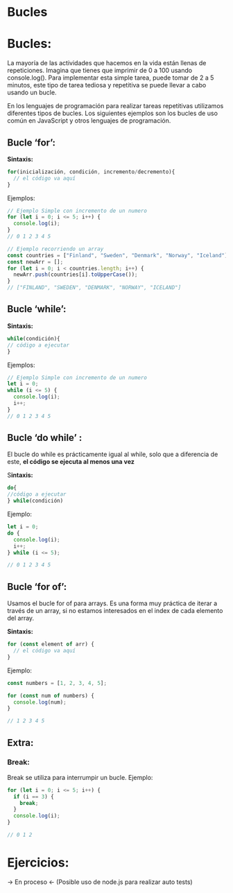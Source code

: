 # Bucles

# Bucles:

La mayoría de las actividades que hacemos en la vida están llenas de repeticiones. Imagina que tienes que imprimir de 0 a 100 usando console.log(). Para implementar esta simple tarea, puede tomar de 2 a 5 minutos, este tipo de tarea tediosa y repetitiva se puede llevar a cabo usando un bucle.

En los lenguajes de programación para realizar tareas repetitivas utilizamos diferentes tipos de bucles. Los siguientes ejemplos son los bucles de uso común en JavaScript y otros lenguajes de programación.

## Bucle ‘for’:

******************Sintaxis:******************

```jsx
for(inicialización, condición, incremento/decremento){
  // el código va aquí
}
```

Ejemplos:

```jsx
// Ejemplo Simple con incremento de un numero
for (let i = 0; i <= 5; i++) {
  console.log(i);
}
// 0 1 2 3 4 5

// Ejemplo recorriendo un array 
const countries = ["Finland", "Sweden", "Denmark", "Norway", "Iceland"];
const newArr = [];
for (let i = 0; i < countries.length; i++) {
  newArr.push(countries[i].toUpperCase());
}
// ["FINLAND", "SWEDEN", "DENMARK", "NORWAY", "ICELAND"]
```

## Bucle ‘while’:

************Sintaxis:************

```jsx
while(condición){
// código a ejecutar
}
```

Ejemplos:


```jsx
// Ejemplo Simple con incremento de un numero
let i = 0;
while (i <= 5) {
  console.log(i);
  i++;
}
// 0 1 2 3 4 5
```

## **Bucle ‘do while’ :**

El bucle do while es prácticamente igual al while, solo que a diferencia de este, **el código se ejecuta al menos una vez**

S****************intaxis:****************

```jsx
do{
//código a ejecutar
} while(condición)
```

Ejemplo:

```jsx
let i = 0;
do {
  console.log(i);
  i++;
} while (i <= 5);

// 0 1 2 3 4 5
```

## Bucle ‘for of’:

Usamos el bucle for of para arrays. Es una forma muy práctica de iterar a través de un array, si no estamos interesados en el index de cada elemento del array.

**Sintaxis:**

```jsx
for (const element of arr) {
  // el código va aquí
}
```

Ejemplo:

```jsx
const numbers = [1, 2, 3, 4, 5];

for (const num of numbers) {
  console.log(num);
}

// 1 2 3 4 5
```

## Extra:

### Break:

Break se utiliza para interrumpir un bucle. Ejemplo:

```jsx
for (let i = 0; i <= 5; i++) {
  if (i == 3) {
    break;
  }
  console.log(i);
}

// 0 1 2
```

# Ejercicios:

→ En proceso ← (Posible uso de node.js para realizar auto tests)